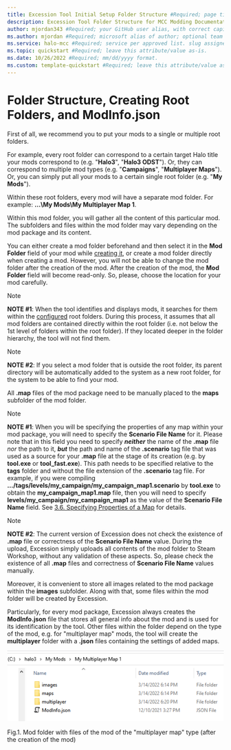 ```yaml
---
title: Excession Tool Initial Setup Folder Structure #Required; page title is displayed in search results. Include the brand.
description: Excession Tool Folder Structure for MCC Modding Documentation. #Required; article description that is displayed in search results. 
author: mjordan343 #Required; your GitHub user alias, with correct capitalization.
ms.author: mjordan #Required; microsoft alias of author; optional team alias.
ms.service: halo-mcc #Required; service per approved list. slug assigned by ACOM.
ms.topic: quickstart #Required; leave this attribute/value as-is.
ms.date: 10/26/2022 #Required; mm/dd/yyyy format.
ms.custom: template-quickstart #Required; leave this attribute/value as-is.
---
```


# Folder Structure, Creating Root Folders, and ModInfo.json

First of all, we recommend you to put your mods to a single or multiple root folders.

For example, every root folder can correspond to a certain target Halo title your mods correspond to (e.g. "**Halo3**", "**Halo3 ODST**"). Or, they can correspond to multiple mod types (e.g. "**Campaigns**", "**Multiplayer Maps**"). Or, you can simply put all your mods to a certain single root folder (e.g. "**My Mods**").

Within these root folders, every mod will have a separate mod folder. For example: **…\My Mods\My Multiplayer Map 1**.

Within this mod folder, you will gather all the content of this particular mod. The subfolders and files within the mod folder may vary depending on the mod package and its content.

You can either create a mod folder beforehand and then select it in the **Mod Folder** field of your mod while [creating it](../CreatingModPackage/CreatingHome.md), or create a mod folder directly when creating a mod. However, you will not be able to change the mod folder after the creation of the mod. After the creation of the mod, the **Mod Folder** field will become read-only. So, please, choose the location for your mod carefully.

> [!NOTE]
> **NOTE #1**: When the tool identifies and displays mods, it searches for them within the [configured](MapFolders.md) root folders. During this process, it assumes that all mod folders are contained directly within the root folder (i.e. not below the 1st level of folders within the root folder). If they located deeper in the folder hierarchy, the tool will not find them. 

> [!NOTE]
> **NOTE #2**: If you select a mod folder that is outside the root folder, its parent directory will be automatically added to the system as a new root folder, for the system to be able to find your mod.

All **.map** files of the mod package need to be manually placed to the **maps** subfolder of the mod folder.

> [!NOTE]
> **NOTE #1**: When you will be specifying the properties of any map within your mod package, you will need to specify the **Scenario File Name** for it. Please note that in this field you need to specify ***neither*** the name of the **.map** file *nor* the path to it, ***but*** the path and name of the **.scenario** tag file that was used as a source for your **.map** file at the stage of its creation (e.g. by **tool.exe** or **tool_fast.exe**). This path needs to be specified relative to the **tags** folder and without the file extension of the **.scenario** tag file.
For example, if you were compiling **…/tags/levels/my_campaign/my_campaign_map1.scenario** by **tool.exe** to obtain the **my_campaign_map1.map** file, then you will need to specify **levels/my_campaign/my_campaign_map1** as the value of the **Scenario File Name** field. See [3.6. Specifying Properties of a Map](../CreatingModPackage/SpecifyingProperties.md) for details.

> [!NOTE]
> **NOTE #2**: The current version of Excession does not check the existence of **.map** file or correctness of the **Scenario File Name** value. During the upload, Excession simply uploads all contents of the mod folder to Steam Workshop, without any validation of these aspects. So, please check the existence of all **.map** files and correctness of **Scenario File Name** values manually.

Moreover, it is convenient to store all images related to the mod package within the **images** subfolder. Along with that, some files within the mod folder will be created by Excession.

Particularly, for every mod package, Excession always creates the **ModInfo.json** file that stores all general info about the mod and is used for its identification by the tool. Other files within the folder depend on the type of the mod, e.g. for "multiplayer map" mods, the tool will create the **multiplayer** folder with a **.json** files containing the settings of added maps.

![View of folder structure with map files after creating a mod](./media/Excession_Setup_MapFolderFiles.png)

Fig.1. Mod folder with files of the mod of the "multiplayer map" type (after the creation of the mod)
